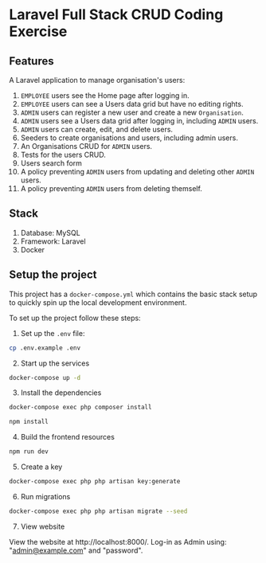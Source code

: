 # Laravel Full Stack CRUD Coding Exercise

## Features

A Laravel application to manage organisation's users:

1. `EMPLOYEE` users see the Home page after logging in.
1. `EMPLOYEE` users can see a Users data grid but have no editing rights.
1. `ADMIN` users can register a new user and create a new `Organisation`.
1. `ADMIN` users see a Users data grid after logging in, including `ADMIN` users.
1. `ADMIN` users can create, edit, and delete users.
1. Seeders to create organisations and users, including admin users.
1. An Organisations CRUD for `ADMIN` users.
1. Tests for the users CRUD.
1. Users search form
1. A policy preventing `ADMIN` users from updating and deleting other `ADMIN` users.
1. A policy preventing `ADMIN` users from deleting themself.

## Stack

1. Database: MySQL
1. Framework: Laravel
1. Docker

## Setup the project

This project has a `docker-compose.yml` which contains the basic stack setup to quickly spin up the local development environment.

To set up the project follow these steps:

1. Set up the `.env` file:

```bash
cp .env.example .env
```

2. Start up the services

```bash
docker-compose up -d
```

3. Install the dependencies

```bash
docker-compose exec php composer install

npm install
```

4. Build the frontend resources

```bash
npm run dev
```

5. Create a key

```bash
docker-compose exec php php artisan key:generate
```

6. Run migrations

```bash
docker-compose exec php php artisan migrate --seed
```

7. View website

View the website at http://localhost:8000/. Log-in as Admin using: "admin@example.com" and "password".
